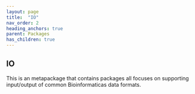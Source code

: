 ```yaml
---
layout: page
title:  "IO"
nav_order: 2
heading_anchors: true
parent: Packages
has_children: true
---
```


## IO

This is an metapackage that contains packages all focuses on supporting input/output of common Bioinformaticas data formats.
